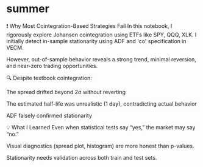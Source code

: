 # summer

❗ Why Most Cointegration-Based Strategies Fail
In this notebook, I rigorously explore Johansen cointegration using ETFs like SPY, QQQ, XLK.
I initially detect in-sample stationarity using ADF and 'co' specification in VECM.

However, out-of-sample behavior reveals a strong trend, minimal reversion, and near-zero trading opportunities.

🔍 Despite textbook cointegration:

The spread drifted beyond 2σ without reverting

The estimated half-life was unrealistic (1 day), contradicting actual behavior

ADF falsely confirmed stationarity

💡 What I Learned
Even when statistical tests say “yes,” the market may say “no.”

Visual diagnostics (spread plot, histogram) are more honest than p-values.

Stationarity needs validation across both train and test sets.
